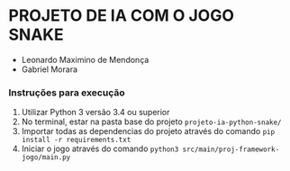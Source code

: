 # PROJETO DE IA COM O JOGO SNAKE

* Leonardo Maximino de Mendonça
* Gabriel Morara

### Instruções para execução

1. Utilizar Python 3 versão 3.4 ou superior
1. No terminal, estar na pasta base do projeto `projeto-ia-python-snake/`
1. Importar todas as dependencias do projeto através do comando `pip install -r requirements.txt`
1. Iniciar o jogo através do comando `python3 src/main/proj-framework-jogo/main.py`
